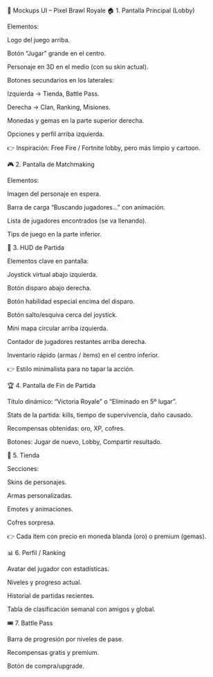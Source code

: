 🎨 Mockups UI – Pixel Brawl Royale
🏠 1. Pantalla Principal (Lobby)

Elementos:

Logo del juego arriba.

Botón “Jugar” grande en el centro.

Personaje en 3D en el medio (con su skin actual).

Botones secundarios en los laterales:

Izquierda → Tienda, Battle Pass.

Derecha → Clan, Ranking, Misiones.

Monedas y gemas en la parte superior derecha.

Opciones y perfil arriba izquierda.

👉 Inspiración: Free Fire / Fortnite lobby, pero más limpio y cartoon.

🎮 2. Pantalla de Matchmaking

Elementos:

Imagen del personaje en espera.

Barra de carga “Buscando jugadores…” con animación.

Lista de jugadores encontrados (se va llenando).

Tips de juego en la parte inferior.

🔫 3. HUD de Partida

Elementos clave en pantalla:

Joystick virtual abajo izquierda.

Botón disparo abajo derecha.

Botón habilidad especial encima del disparo.

Botón salto/esquiva cerca del joystick.

Mini mapa circular arriba izquierda.

Contador de jugadores restantes arriba derecha.

Inventario rápido (armas / ítems) en el centro inferior.

👉 Estilo minimalista para no tapar la acción.

🏆 4. Pantalla de Fin de Partida

Título dinámico: “Victoria Royale” o “Eliminado en 5º lugar”.

Stats de la partida: kills, tiempo de supervivencia, daño causado.

Recompensas obtenidas: oro, XP, cofres.

Botones: Jugar de nuevo, Lobby, Compartir resultado.

🛒 5. Tienda

Secciones:

Skins de personajes.

Armas personalizadas.

Emotes y animaciones.

Cofres sorpresa.

👉 Cada ítem con precio en moneda blanda (oro) o premium (gemas).

📊 6. Perfil / Ranking

Avatar del jugador con estadísticas.

Niveles y progreso actual.

Historial de partidas recientes.

Tabla de clasificación semanal con amigos y global.

🎟️ 7. Battle Pass

Barra de progresión por niveles de pase.

Recompensas gratis y premium.

Botón de compra/upgrade.
